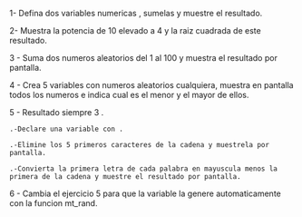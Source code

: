 1-  Defina dos variables numericas , sumelas y muestre el resultado.

2- Muestra la potencia de 10 elevado a 4 y la raiz cuadrada de este resultado.

3 - Suma dos numeros aleatorios del 1 al 100 y muestra el resultado por pantalla. 

4 - Crea 5 variables con numeros aleatorios cualquiera, muestra en pantalla todos los numeros e indica cual es el menor y el mayor de ellos.

5 - Resultado siempre 3 . 
    
    .-Declare una variable con . 

    .-Elimine los 5 primeros caracteres de la cadena y muestrela por pantalla.

    .-Convierta la primera letra de cada palabra en mayuscula menos la primera de la cadena y muestre el resultado por pantalla. 
    

6 - Cambia el ejercicio 5 para que la variable la genere automaticamente con la funcion mt_rand.